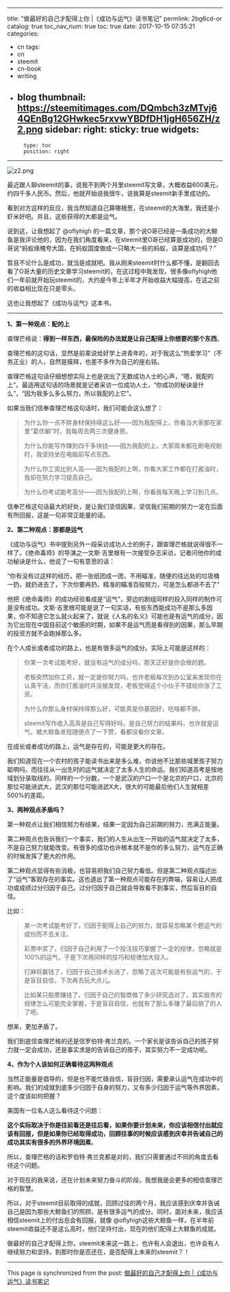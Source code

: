 
---
title: "做最好的自己才配得上你 |《成功与运气》读书笔记"
permlink: 2bg6cd-or
catalog: true
toc_nav_num: true
toc: true
date: 2017-10-15 07:35:21
categories:
- cn
tags:
- cn
- steemit
- cn-book
- writing
- blog
thumbnail: https://steemitimages.com/DQmbch3zMTvj64QEnBg12GHwkec5rxvwYBDfDH1jgH656ZH/z2.png
sidebar:
    right:
        sticky: true
widgets:
    -
        type: toc
        position: right
---


![z2.png](https://steemitimages.com/DQmbch3zMTvj64QEnBg12GHwkec5rxvwYBDfDH1jgH656ZH/z2.png)

最近跟人聊steemit的事，说我不到两个月里steemit写文章，大概收益600美元，约四千多人民币。然后，他就开始说我很牛，说我算是steemit新手里成功的。

看到对方这样的反应，我当然知道自己算哪根葱，在steemit的大海里，我还是小虾米好吧。并且，这些获得的大都是运气。

说到这，让我想起了 @oflyhigh 的一篇文章，那个说O哥已经是一条成功的大鲸鱼是我评论他的，因为在我们角度看来，在steemit里O哥已经算是成功的，但是O哥说“蚂蚁缘槐夸大国，在蚂蚁国度做成一只略大一些的蚂蚁，该算是成功吗？”

暂且不论什么是成功，就当是成就吧。我从刚来steemit时什么都不懂，是翻回去看了O哥大量的历史文章学习steemit的，在这过程中我发现，很多像oflyhigh他们一年前就开始玩steemit的，大约是今年上半年才开始收益大幅提高，在这之前的收益相比现在只是零头。

这也让我想起了《成功与运气》这本书。

---

**1、第一种观点：配的上**
                                   
查理芒格说：**得到一样东西，最保险的办法就是让自己配得上你想要的那个东西**。

查理芒格的这句话，显然是前辈说给好学上进青年的，对于我这么“热爱学习”（不务正业）的人，自然是膜拜，也差不多作为自己的座右铭。

查理芒格这句话仔细想想实际上也是说出了无数成功人士的心声，“嗯，我配的上”。最适用这句话的场景就是记者采访一位成功人士，“你成功的秘诀是什么”，“因为我多么多么努力，所以我配的上它”。

如果当我们信奉查理芒格这句话时，我们可能会这么想了：

>为什么你一点不胖身材保持得这么好——因为我配得上，你看当大家都在家里“葛优躺”时，我每周去两三次健身房。
>
>为什么你能写作赚到四千多块钱——因为我配的上，大家周末都在刷电视剧时，我坚持坐在电脑前写点东西。
>
>为什么你工资比别人高——因为我配的上啊，你看大家工作都在打酱油时，我却在努力学习提高自己。
>
>为什么你考试能考高分——因为我配的上啊，你看我每天晚上学习到几点。

信奉芒格这句话最大的好处，是让我们坚信因果，坚信我们前期的努力一定在后面有所回报，这是一句非常正能量的话。

**2、第二种观点：那都是运气**

《成功与运气》书中提到另外一段采访成功人士的例子，跟查理芒格就说得很不一样了。《绝命毒师》的导演之一文斯·吉里根有一次接受杂志采访，记者问他你的成功秘诀是什么，他说了一句有意思的话：

“你有没有过这样的经历，把一张纸团成一团，不用瞄准，随便的往远处的垃圾桶一扔，就扔进去了，下次你要再扔，精准的瞄准百般努力，可是怎么都进不去了”

他把《绝命毒师》的成功经验看成是“运气”，旁边的剧组同样的投入同样的制作可是没有成功。文斯·吉里根可能是说了一句实话，有些东西能成功不是那么多因果，你不知道它怎么就火起来了，就说《人名的名义》可能也是有运气的成分，因为它出现在中国目前这个敏感的时期，如果不是运气而是看得到的因果，那么早期的投资方就不会跑掉那么多。

在个人成长或者成功的路上，也是有很多运气的成分。实际上可能是这样的：

>你某一次考试能考好，就没有运气的成分吗，那天正好是你会做的题。
>
>老板突然加你工资，就一定是你努力吗，也许老板每次到办公室来发现你在认真干活，而你打酱油时并没被发现，老板觉得这个小伙子不错给你涨了工资。
>
>为什么你那么身材保持得那么好，可能真是你基因好，吃啥都不胖。
>
>steemit写作收入高真是自己写得好吗，是自己努力的结果吗，也许就是运气，被大鲸鱼发现随便点了一下赞，看都没看你文章。

在成长或者成功的路上，运气是存在的，可能是更大的存在。

我们知道现在一个农村的孩子能读书出来是多么难，你说他不比那些城里孩子努力聪明吗，而往往从一出生时的运气就决定了太多人生的命运。我们知道高考是按地域划分录取线的。同样的一个分数，一个是武汉的户口一个是北京的户口，北京的那位可能进武大，武汉的那位可能进武X大，很大的可能最后他们人生就相差500%的差距。

**3、两种观点矛盾吗？**

第一种观点让我们相信努力有结果，结果一定因为自己前期的努力，充满正能量。

第二种观点也告诉我们一个事实，我们的人生从出生一开始的运气就决定了太多，不是自己努力就能改变。有很多的成功也许根本就不是你的多么努力，运气在正确的时候发挥了更大的作用。

第二种观点显得有些消极，也容易把我们自己努力看低。但是第二种观点描述出了“运气”客观存在的事实。这也道出了第一种观点可能存在的弊端，容易让人把成功或成绩过分归因于自己。过分归因于自己就会导致看不到事实，然后盲目的自信。

比如：
>某一次考试能考好了，归因于配得上自己的努力，就容易忽略某个题运气的成份而不去关注。
>
>彩票中奖了，归因于自己利用了一个投注技巧掌握了一定的规律，忽略就是100%的运气，于是下次用同样的技巧和规律加大投入。
>
>打麻将赢钱了，归因于自己技术长进了，忽略了这次可能是有些运气的，于是盲目自信，下次再去玩大点儿。
>
>比如某只股票赚钱了，归因于自己的智商做了多少研究选对了，其实股市的规律怎么可能完全掌握，于是盲目自信，也就有了那么多赚了最后赔了的人了吧。

想来，更加矛盾了。

我们到底信查理芒格的还是信罗伯特·弗兰克的。一个家长是该告诉自己的孩子努力就一定会成功，还是事实求是的告诉自己的孩子，其实努力不一定成功呢。

**4、作为个人该如何正确看待这两种观点**

当然正能量是倡导的，但是也不能忙碌自信，盲目归因，需要承认运气在成功中的影响。我们的成就到底多少归因于自身的努力，又有多少归因于运气等外界因素，这个度该如何把握？

美国有一位名人这么看待这个问题：

**这个实际取决于你是往前看还是往后看，如果你要计划未来，你应该相信付出就应该有回报，但是如果你已经取得成功，回顾往事的时候应该感到庆幸并告诫自己的成功其实有很多的外界环境因素**。

所以，查理芒格的话和罗伯特·弗兰克都是对的，我们只需要通过不同的角度去看待这个问题。

对于现在的我来说，还在计划未来努力奋斗的阶段，我想我是会更多的相信查理芒格的智慧。

所以，对于steemit目前取得的成就，回顾过往的两个月，我应该感到庆幸并告诫自己是因为那些大鲸鱼们的照顾，是有很多运气的成分。同时，面对未来，我应该相信steemit上的付出总会有回报，就像 @oflyhigh这些大鲸鱼一样，在半年前steemit收益还不是这么高时，他们坚持付出，现在的他们配得上大鲸鱼的成就。

做最好的自己才配得上你，steemit未来这一路上，也许有人会退出，也许会有人继续努力和坚持，到那时你是否还在，是否配得上未来的steemit？！

- - -

This page is synchronized from the post: [做最好的自己才配得上你 |《成功与运气》读书笔记](https://steemit.com/@yellowbird/2bg6cd-or)
